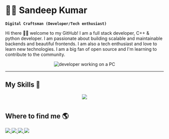 # 👨‍💻 Sandeep Kumar

**`Digital Craftsman (Developer/Tech enthusiast)`**

Hi there 👋🏼 welcome to my GitHub! I am a full stack developer, C++ & python developer. I am passionate about building scalable and maintainable backends and beautiful frontends. I am also a tech enthusiast and love to learn new technologies. I am a big fan of open source and I'm learning to contribute to the community.

<p align="center">
    <img src="https://media.giphy.com/media/qgQUggAC3Pfv687qPC/giphy.gif" alt="developer working on a PC"/>
</p>

---

## My Skills 🚀

<p align="center">
  <a href="">
    <img src="https://skillicons.dev/icons?i=html,css,javascript,react,nextjs,tailwind,typescript,nodejs,express,mongodb,mysql,postgresql,django,firebase,googlecloud,linux,redux,git,github,docker,cpp,python,vscode,vercel,prisma,md&perline=9" />
  </a>
</p>

#

## Where to find me 🌎

<div>
    <a href="https://www.linkedin.com/in/sandepten/">
        <img src="https://img.shields.io/badge/-Sandeep%20Kumar-0077B5?style=flat&logo=Linkedin&logoColor=white"/>
    </a>
    <a href="https://twitter.com/sandepten">
        <img src="https://img.shields.io/badge/-@sandepten-1DA1F2?style=flat&logo=Twitter&logoColor=white"/>
    </a>
    <a href="https://www.instagram.com/sandepten1/">
        <img src="https://img.shields.io/badge/-@sandepten1-E4405F?style=flat&logo=Instagram&logoColor=white"/>
    </a>
    <a href="https://www.gmail.com/">
        <img src="https://img.shields.io/badge/-sandeep.130601@gmail.com-D14836?style=flat&logo=Gmail&logoColor=white"/>
    </a>
</div>
<!-- My GitHub Stats:

<p align="center"> <img src="https://github-readme-stats.vercel.app/api?username=sandepten&show_icons=true&theme=gotham" alt="sandeepkumar" /> -->
<!---
sandepten/sandepten is a ✨ special ✨ repository because its `README.md` (this file) appears on your GitHub profile.
You can click the Preview link to take a look at your changes.
--->

